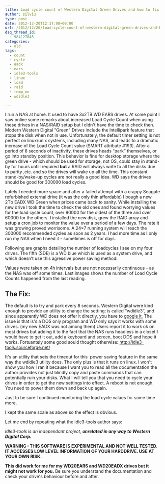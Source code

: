 ```yaml
---
title: Load cycle count of Western Digital Green Drives and how to fix it from Linux
author: silviu
type: post
date: 2012-12-20T12:17:08+00:00
url: /2012/12/20/load-cycle-count-of-western-digital-green-drives-and-how-to-fix-it-from-linux/
dsq_thread_id:
  - 984127045
categories:
  - old
tags:
  - count
  - cycle
  - eadx
  - ears
  - idle3-tools
  - linux
  - load
  - raid
  - temp_on
  - wdidle3

---
```

I run a NAS at home. It used to have 3x2TB WD EARS drives. At some point I saw online some remarks about increased Load Cycle Count when using these drives in a NAS/RAID setup but I didn't have the time to check then. Modern Western Digital "Green" Drives include the Intellipark feature that stops the disk when not in use.
Unfortunately, the default timer setting is not perfect on linux/unix systems, including many NAS, and leads to a dramatic increase of the Load Cycle Count value (SMART attribute #193). After a period of 8 seconds of inactivity, these drives heads “park” themselves, or go into standby position. This behavior is fine for desktop storage where the green drive - which should be used for storage, not OS, could stay in stand-by for hours untill required **but** a RAID will always write to all the disks due to parity ,etc. and so the drives will wake up all the time. This constant stand-by/wake-up cycles are not really a good idea. WD says the drives should be good for 300000 load cycles.

Lately I needed more space and after a failed attempt with a crappy Seagate refurbished external drive (it was the only thin affordable) I bough a new 2Tb EADX WD Green when prices came back to sanity. While installing the new drive I took the time to check the old ones and found worrying values for the load cycle count, over 80000 for the oldest of the three and over 60000 for the others. I installed the new disk, grew the RAID array and setup a cron job to monitor the value over a period of a few days. The rate it was growing proved worrisome. A 24&#215;7 running system will reach the 300000 recommended cycles as soon as 2 years. I had more time as I only run my NAS when I need it - sometimes is off for days.

Following are graphs detailing the number of loadcycles I see on my four drives. The fifth (SDE) is a WD blue which is used as a system drive, and which doesn't use this agressive power saving method.

Values were taken on 4h intervals but are not necessarily continuous - as the NAS was off some times. Last images shows the number of Load Cycle Counts happened from the last reading.

## The Fix:

The default is to try and park every 8 seconds. Western Digital were kind enough to provide an utility to change the setting: is called “wdidle3”, and since apparently WD does not offer it directly, you have to [google it.][1] The issue is that is's a DOS only program and WD only says it works with some drives. (my new EADX was not among them) Users report it to work ok on most drives but adding it to the fact that the NAS runs headless in a closet I would have to get it out, add a keyboard and screen, boot DOS and hope it works. Fortuantely some good sould thought otherwise: <http://idle3-tools.sourceforge.net/>

It's an utility that sets the timeout for this  power saving feature in the same way the wdidle3 utility does. The only plus is that it runs on linux. I won't show you how I ran it because I want you to read all the documentation the author provides not just blindly copy and paste commands that can potentially ruin your disks. What I will tell you that you need to cycle your drives in order to get the new settings into effect. A reboot is not enough. You need to power them down and back up again.

Just to be sure I continued monitoring the load cycle values for some time more.

I kept the same scale as above so the effect is obvious.

Let me end by repeating what the idle3-tools author says:

_Idle3-tools is an independant project, **unrelated in any way to Western Digital Corp.**_

**WARNING : THIS SOFTWARE IS EXPERIMENTAL AND NOT WELL TESTED. IT ACCESSES LOW LEVEL INFORMATION OF YOUR HARDDRIVE. USE AT YOUR OWN RISK.**

**This did work for me for my WD20EARS and WD20EADX drives but it might not work for you.** Be sure you understand the documentation and check your drive's behaviour before and after.

 [1]: http://www.google.com/search?q=wdidle3